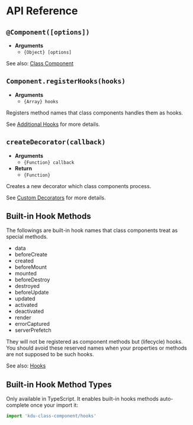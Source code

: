 # API Reference

## `@Component([options])`

- **Arguments**
  - `{Object} [options]`

See also: [Class Component](../guide/class-component.md)

## `Component.registerHooks(hooks)`

- **Arguments**
  - `{Array} hooks`

Registers method names that class components handles them as hooks.

See [Additional Hooks](../guide/additional-hooks.md) for more details.

## `createDecorator(callback)`

- **Arguments**
  - `{Function} callback`
- **Return**
  - `{Function}`

Creates a new decorator which class components process.

See [Custom Decorators](../guide/custom-decorators.md) for more details.

## Built-in Hook Methods

The followings are built-in hook names that class components treat as special methods.

- data
- beforeCreate
- created
- beforeMount
- mounted
- beforeDestroy
- destroyed
- beforeUpdate
- updated
- activated
- deactivated
- render
- errorCaptured
- serverPrefetch

They will not be registered as component methods but (lifecycle) hooks. You should avoid these reserved names when your properties or methods are not supposed to be such hooks.

See also: [Hooks](../guide/class-component.md#Hooks)

## Built-in Hook Method Types

Only available in TypeScript. It enables built-in hooks methods auto-complete once your import it:

```ts
import 'kdu-class-component/hooks'
```
